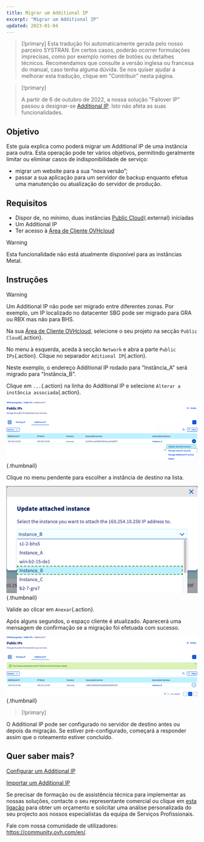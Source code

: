 ```yaml
---
title: Migrar um Additional IP
excerpt: "Migrar um Additional IP"
updated: 2023-01-04
---
```


> [!primary]
> Esta tradução foi automaticamente gerada pelo nosso parceiro SYSTRAN. Em certos casos, poderão ocorrer formulações imprecisas, como por exemplo nomes de botões ou detalhes técnicos. Recomendamos que consulte a versão inglesa ou francesa do manual, caso tenha alguma dúvida. Se nos quiser ajudar a melhorar esta tradução, clique em "Contribuir" nesta página.
>


> [!primary]
>
> A partir de 6 de outubro de 2022, a nossa solução "Failover IP" passou a designar-se [Additional IP](https://www.ovhcloud.com/pt/network/additional-ip/). Isto não afeta as suas funcionalidades.
>

## Objetivo
Este guia explica como poderá migrar um Additional IP de uma instância para outra. Esta operação pode ter vários objetivos, permitindo geralmente limitar ou eliminar casos de indisponibilidade de serviço:

- migrar um website para a sua “nova versão”;
- passar a sua aplicação para um servidor de backup enquanto efetua uma manutenção ou atualização do servidor de produção.


## Requisitos

- Dispor de, no mínimo, duas instâncias [Public Cloud](https://www.ovhcloud.com/pt/public-cloud/){.external} iniciadas
- Um Additional IP
- Ter acesso à [Área de Cliente OVHcloud](https://www.ovh.com/auth/?action=gotomanager&from=https://www.ovh.pt/&ovhSubsidiary=pt)

> [!warning]
> Esta funcionalidade não está atualmente disponível para as instâncias Metal.
>

## Instruções

> [!warning]
>
> Um Additional IP não pode ser migrado entre diferentes zonas. Por exemplo, um IP localizado no datacenter SBG pode ser migrado para GRA ou RBX mas não para BHS.
>

Na sua [Área de Cliente OVHcloud](https://www.ovh.com/auth/?action=gotomanager&from=https://www.ovh.pt/&ovhSubsidiary=pt), selecione o seu projeto na secção `Public Cloud`{.action}.

No menu à esquerda, aceda à secção `Network` e abra a parte `Public IPs`{.action}. Clique no separador `Aditional IP`{.action}.

Neste exemplo, o endereço Additional IP rodado para "Instância_A" será migrado para "Instância_B".

Clique em `...`{.action} na linha do Additional IP e selecione `Alterar a instância associada`{.action}.

![migrating Additional IP](images/migrateip_01.png){.thumbnail}

Clique no menu pendente para escolher a instância de destino na lista.

![migrating Additional IP](images/migrateip_02.png){.thumbnail}

Valide ao clicar em `Anexar`{.action}.

Após alguns segundos, o espaço cliente é atualizado. Aparecerá uma mensagem de confirmação se a migração foi efetuada com sucesso.

![migrating Additional IP](images/migrateip_03.png){.thumbnail}

> [!primary]
>
O Additional IP pode ser configurado no servidor de destino antes ou depois da migração. Se estiver pré-configurado, começará a responder assim que o roteamento estiver concluído.
>

## Quer saber mais?

[Configurar um Additional IP](/pages/public_cloud/public_cloud_network_services/getting-started-04-configure-additional-ip-to-instance)

[Importar um Additional IP](/pages/public_cloud/public_cloud_network_services/additional-ip-import)

Se precisar de formação ou de assistência técnica para implementar as nossas soluções, contacte o seu representante comercial ou clique em [esta ligação](https://www.ovhcloud.com/pt/professional-services/) para obter um orçamento e solicitar uma análise personalizada do seu projecto aos nossos especialistas da equipa de Serviços Profissionais.

Fale com nossa comunidade de utilizadores: <https://community.ovh.com/en/>.
